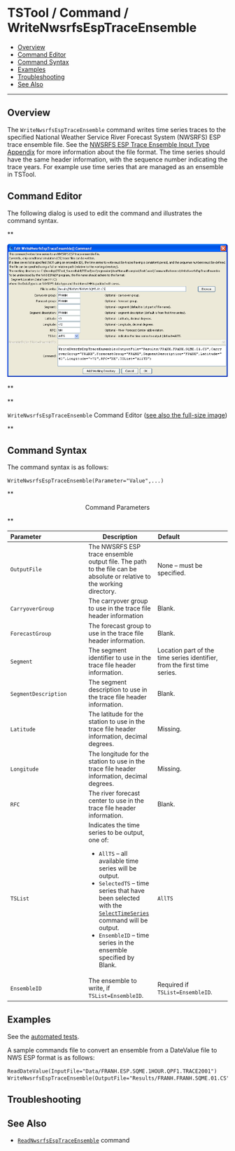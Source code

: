 # TSTool / Command / WriteNwsrfsEspTraceEnsemble #

* [Overview](#overview)
* [Command Editor](#command-editor)
* [Command Syntax](#command-syntax)
* [Examples](#examples)
* [Troubleshooting](#troubleshooting)
* [See Also](#see-also)

-------------------------

## Overview ##

The `WriteNwsrfsEspTraceEnsemble` command writes time series traces to the specified
National Weather Service River Forecast System (NWSRFS) ESP trace ensemble file.
See the [NWSRFS ESP Trace Ensemble Input Type Appendix](../../datastore-ref/NWSRFSEspTraceEnsemble/NWSRFSEspTraceEnsemble.md) for more information about the file format.
The time series should have the same header information, with the sequence number indicating the trace years.
For example use time series that are managed as an ensemble in TSTool.

## Command Editor ##

The following dialog is used to edit the command and illustrates the command syntax.

**<p style="text-align: center;">
![WriteNwsrfsEspTraceEnsemble](WriteNwsrfsEspTraceEnsemble.png)
</p>**

**<p style="text-align: center;">
`WriteNwsrfsEspTraceEnsemble` Command Editor (<a href="../WriteNwsrfsEspTraceEnsemble.png">see also the full-size image</a>)
</p>**

## Command Syntax ##

The command syntax is as follows:

```text
WriteNwsrfsEspTraceEnsemble(Parameter="Value",...)
```
**<p style="text-align: center;">
Command Parameters
</p>**

|**Parameter**&nbsp;&nbsp;&nbsp;&nbsp;&nbsp;&nbsp;&nbsp;&nbsp;&nbsp;&nbsp;&nbsp;&nbsp;&nbsp;&nbsp;&nbsp;&nbsp;&nbsp;&nbsp;&nbsp;&nbsp;&nbsp;&nbsp;&nbsp;&nbsp;&nbsp;|**Description**|**Default**&nbsp;&nbsp;&nbsp;&nbsp;&nbsp;&nbsp;&nbsp;&nbsp;&nbsp;&nbsp;&nbsp;&nbsp;&nbsp;&nbsp;&nbsp;&nbsp;&nbsp;&nbsp;&nbsp;&nbsp;&nbsp;&nbsp;&nbsp;&nbsp;&nbsp;&nbsp;&nbsp;|
|--------------|-----------------|-----------------|
| `OutputFile` | The NWSRFS ESP trace ensemble output file.  The path to the file can be absolute or relative to the working directory. | None – must be specified. |
| `CarryoverGroup` | The carryover group to use in the trace file header information | Blank. |
| `ForecastGroup` | The forecast group to use in the trace file header information. | Blank. |
| `Segment` | The segment identifier to use in the trace file header information. | Location part of the time series identifier, from the first time series. |
| `SegmentDescription` | The segment description to use in the trace file header information. | Blank. |
| `Latitude` | The latitude for the station to use in the trace file header information, decimal degrees. | Missing. |
| `Longitude` | The longitude for the station to use in the trace file header information, decimal degrees. | Missing. |
| `RFC` | The river forecast center to use in the trace file header information. | Blank. |
| `TSList` | Indicates the time series to be output, one of:<ul><li> `AllTS` – all available time series will be output.</li><li> `SelectedTS` – time series that have been selected with the [`SelectTimeSeries`](../SelectTimeSeries/SelectTimeSeries.md) command will be output.</li><li> `EnsembleID` – time series in the ensemble specified by Blank. | `AllTS` |
| `EnsembleID` | The ensemble to write, if `TSList=EnsembleID`. | Required if `TSList=EnsembleID`. |

## Examples ##

See the [automated tests](https://github.com/OpenCDSS/cdss-app-tstool-test/tree/master/test/regression/commands/general/WriteNWSRFSESPTraceEnsemble).

A sample commands file to convert an ensemble from a DateValue file to NWS ESP format is as follows:

```
ReadDateValue(InputFile="Data/FRANH.ESP.SQME.1HOUR.QPF1.TRACE2001")
WriteNwsrfsEspTraceEnsemble(OutputFile="Results/FRANH.FRANH.SQME.01.CS",CarryoverGroup="FRANH",ForecastGroup="FRANH",SegmentDescription="FRANH",Latitude="43",Longitude="-72",RFC="NH",TSList="AllTS")
```

## Troubleshooting ##

## See Also ##

* [`ReadNwsrfsEspTraceEnsemble`](../ReadNwsrfsEspTraceEnsemble/ReadNwsrfsEspTraceEnsemble.md) command
